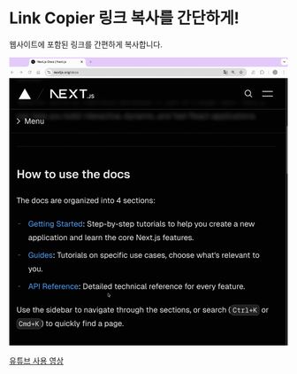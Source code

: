 # Link Copier 링크 복사를 간단하게!

웹사이트에 포함된 링크를 간편하게 복사합니다.

![GIF](/public/link-copier.gif)

[유튜브 사용 영상](https://www.youtube.com/watch?v=sJxFFLiK9Nk)